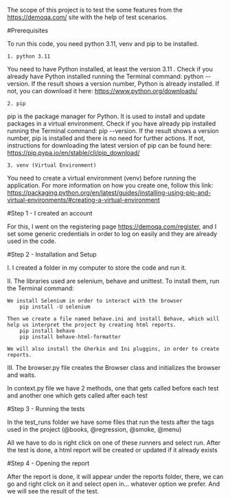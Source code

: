 The scope of this project is to test the some features from the https://demoqa.com/ site with the help of test scenarios.

#Prerequisites

To run this code, you need python 3.11, venv and pip to be installed.

	1. python 3.11
You need to have Python installed, at least the version 3.11 . Check if you already have Python installed running the Terminal command: python --version. If the result shows a version number, Python is already installed. If not, you can download it here: https://www.python.org/downloads/

	2. pip
pip is the package manager for Python. It is used to install and update packages in a virtual environment. Check if you have already pip installed running the Terminal command: pip --version. If the result shows a version number, pip is installed and there is no need for further actions. If not, instructions for downloading the latest version of pip can be found here: https://pip.pypa.io/en/stable/cli/pip_download/

	3. venv (Virtual Environment)
You need to create a virtual environment (venv) before running the application. For more information on how you create one, follow this link: https://packaging.python.org/en/latest/guides/installing-using-pip-and-virtual-environments/#creating-a-virtual-environment

#Step 1 - I created an account 

For this, I went on the registering page https://demoqa.com/register, and I set some generic credentials in order to log on easily and they are already used in the code.

#Step 2 - Installation and Setup

I. I created a folder in my computer to store the code and run it.

II. The libraries used are selenium, behave and unittest. To install them, run the Terminal command:
	
	We install Selenium in order to interact with the browser
		pip install -U selenium

	Then we create a file named behave.ini and install Behave, which will help us interpret the project by creating html reports.
		pip install behave
		pip install behave-html-formatter
	
	We will also install the Gherkin and Ini pluggins, in order to create reports.
 
III. The browser.py file creates the Browser class and initializes the browser and waits.

In context.py file we have 2 methods, one that gets called before each test and another one which gets called after each test 

#Step 3 - Running the tests

In the test_runs folder we have some files that run the tests after the tags used in the project (@books, @regression, @smoke, @menu)​

All we have to do is right click on one of these runners and select run. After the test is done, a html report will be created or updated if it already exists

#Step 4 - Opening the report

After the report is done, it will appear under the reports folder, there, we can go and right click on it and select open in... whatever option we prefer. And we will see the result of the test.

